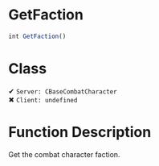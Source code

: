 # GetFaction
```js	
int GetFaction()
```
# Class
✔ `Server: CBaseCombatCharacter`  
✖ `Client: undefined`  

# Function Description
Get the combat character faction.
